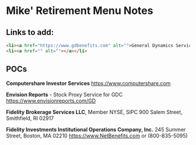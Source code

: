 # Mike' Retirement Menu Notes

## Links to add:
```html
<li><a href="https://www.gdbenefits.com" alt="">General Dynamics Service Center (GDSC)</a><br>- (888-432-3633) 8:30am-12am ET, M-F; managed by Fidelity Investments</li>
<li><a href="" alt=""></a></li>
```

## POCs

**Computershare Investor Services**
https://www.computershare.com 

**Envision Reports** - Stock Proxy Service for GDC
https://www.envisionreports.com/GD

**Fidelity Brokerage Services LLC**, Member NYSE, SIPC
900 Salem Street, Smithfield, RI 02917

**Fidelity Investments Institutional Operations Company, Inc.**
245 Summer Street, Boston, MA 02210
https://www.NetBenefits.com or (800-835-5095)

